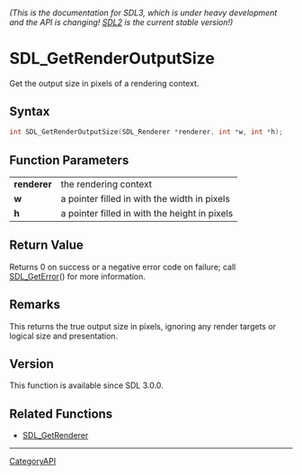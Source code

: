 ###### (This is the documentation for SDL3, which is under heavy development and the API is changing! [SDL2](https://wiki.libsdl.org/SDL2/) is the current stable version!)
# SDL_GetRenderOutputSize

Get the output size in pixels of a rendering context.

## Syntax

```c
int SDL_GetRenderOutputSize(SDL_Renderer *renderer, int *w, int *h);

```

## Function Parameters

|                  |                                               |
| ---------------- | --------------------------------------------- |
| **renderer**     | the rendering context                         |
| **w**            | a pointer filled in with the width in pixels  |
| **h**            | a pointer filled in with the height in pixels |

## Return Value

Returns 0 on success or a negative error code on failure; call
[SDL_GetError](SDL_GetError)() for more information.

## Remarks

This returns the true output size in pixels, ignoring any render targets or
logical size and presentation.

## Version

This function is available since SDL 3.0.0.

## Related Functions

* [SDL_GetRenderer](SDL_GetRenderer)

----
[CategoryAPI](CategoryAPI)

